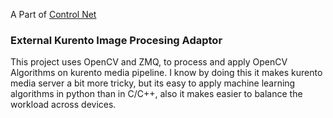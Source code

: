 A Part of [Control Net](https://controlnet.ml)

### External Kurento Image Procesing Adaptor

This project uses OpenCV and ZMQ, to process and apply OpenCV Algorithms on kurento media pipeline. I know by doing this it makes kurento media server a bit more tricky, but its easy to apply machine learning algorithms in python than in C/C++, also it makes easier to balance the workload across devices.